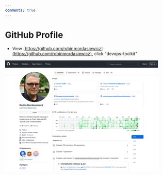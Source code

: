 ```yaml
---
comments: true
---
```

# GitHub Profile

- View [https://github.com/robinmordasiewicz](https://github.com/robinmordasiewicz), click "devops-toolkit"

[![GitHub Profile](img/github-profile.png)](https://github.com/robinmordasiewicz)
